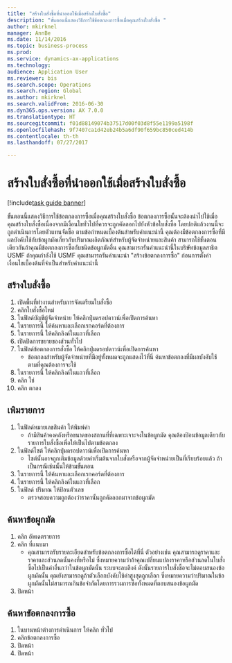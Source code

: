 ```yaml
--- 
title: "สร้างใบสั่งซื้อที่นำออกใช้เมื่อสร้างใบสั่งซื้อ"
description: "ขั้นตอนนี้แสดงวิธีการใช้ข้อตกลงการซื้อเมื่อคุณสร้างใบสั่งซื้อ "
author: mkirknel
manager: AnnBe
ms.date: 11/14/2016
ms.topic: business-process
ms.prod: 
ms.service: dynamics-ax-applications
ms.technology: 
audience: Application User
ms.reviewer: bis
ms.search.scope: Operations
ms.search.region: Global
ms.author: mkirknel
ms.search.validFrom: 2016-06-30
ms.dyn365.ops.version: AX 7.0.0
ms.translationtype: HT
ms.sourcegitcommit: f01d88149074b37517d00f03d8f55e1199a5198f
ms.openlocfilehash: 9f7407ca1d42eb24b5a6df90f659bc850ced414b
ms.contentlocale: th-th
ms.lasthandoff: 07/27/2017

---
```

# <a name="create-a-purchase-release-order-when-creating-the-purchase-order"></a>สร้างใบสั่งซื้อที่นำออกใช้เมื่อสร้างใบสั่งซื้อ

[!include[task guide banner](../../includes/task-guide-banner.md)]

ขั้นตอนนี้แสดงวิธีการใช้ข้อตกลงการซื้อเมื่อคุณสร้างใบสั่งซื้อ  ข้อตกลงการซื้อนั้นจะต้องนำไปใช้เมื่อคุณสร้างใบสั่งซื้อเนื่องจากมีเงื่อนไขทั่วไปที่ควรจะถูกคัดลอกไปยังหัวข้อใบสั่งซื้อ โดยปกติแล้วงานนี้จะถูกดำเนินการโดยตัวแทนจัดซื้อ ตามข้อกำหนดเบื้องต้นสำหรับคำแนะนำนี้ คุณต้องมีข้อตกลงการซื้อที่มีผลบังคับใช้กับข้อผูกมัดเกี่ยวกับปริมาณผลิตภัณฑ์สำหรับผู้จัดจำหน่ายและสินค้า สามารถใช้ขั้นตอนเดียวกันถ้าคุณมีข้อตกลงการซื้อกับชนิดข้อผูกมัดอื่น คุณสามารถรันคำแนะนำนี้ในบริษัทข้อมูลสาธิต USMF ถ้าคุณกำลังใช้ USMF คุณสามารถรันคำแนะนำ "สร้างข้อตกลงการซื้อ" ก่อนการตั้งค่าเงื่อนไขเบื้องต้นที่จำเป็นสำหรับคำแนะนำนี้


## <a name="create-a-purchase-order"></a>สร้างใบสั่งซื้อ
1. เปิดพื้นที่ทำงานสำหรับการจัดเตรียมใบสั่งซื้อ
2. คลิกใบสั่งซื้อใหม่
3. ในฟิลด์บัญชีผู้จัดจำหน่าย ให้คลิกปุ่มดรอปดาวน์เพื่อเปิดการค้นหา
4. ในรายการนี้ ให้ค้นหาและเลือกเรกคอร์ดที่ต้องการ
5. ในรายการนี้ ให้คลิกลิงค์ในแถวที่เลือก
6. เปิดปิดการขยายของส่วนทั่วไป
7. ในฟิลด์ข้อตกลงการสั่งซื้อ ให้คลิกปุ่มดรอปดาวน์เพื่อเปิดการค้นหา
    * ข้อตกลงสำหรับผู้จัดจำหน่ายที่มีอยู่ทั้งหมดจะถูกแสดงไว้ที่นี่  ค้นหาข้อตกลงที่มีผลบังคับใช้ตามที่คุณต้องการจะใช้  
8. ในรายการนี้ ให้คลิกลิงค์ในแถวที่เลือก
9. คลิก ใช่
10. คลิก ตกลง

## <a name="add-a-line"></a>เพิมรายการ
1. ในฟิลด์หมายเลขสินค้า ให้พิมพ์ค่า
    * ถ้ามีสินค้าคงคลังหรือขนาดของสถานที่ที่เฉพาะเจาะจงในข้อผูกมัด คุณต้องป้อนข้อมูลเดียวกับรายการใบสั่งซื้อเพื่อให้เป็นไปตามข้อตกลง  
2. ในฟิลด์ไซต์ ให้คลิกปุ่มดรอปดาวน์เพื่อเปิดการค้นหา
    * ไซต์นั้นอาจถูกเติมข้อมูลด้วยค่าเริ่มต้นจากใบสั่งหรือจากผู้จัดจำหน่ายเป็นที่เรียบร้อยแล้ว  ถ้าเป็นกรณีเช่นนั้นให้ข้ามขั้นตอน  
3. ในรายการนี้ ให้ค้นหาและเลือกเรกคอร์ดที่ต้องการ
4. ในรายการนี้ ให้คลิกลิงค์ในแถวที่เลือก
5. ในฟิลด์ ปริมาณ ให้ป้อนตัวเลข
    * ตรวจสอบความถูกต้องว่าราคานั้นถูกคัดลอกมาจากข้อผูกมัด  

## <a name="look-up-the-commitment"></a>ค้นหาข้อผูกมัด
1. คลิก อัพเดตรายการ
2. คลิก ที่แนบมา
    * คุณสามารถรับรายละเอียดสำหรับข้อตกลงการซื้อได้ที่นี่  ตัวอย่างเช่น คุณสามารถดูราคาและราคาและส่วนลดนั้นคงที่หรือไม่ ซึ่งหมายความว่าถ้าคุณเปลี่ยนแปลงราคาหรือส่วนลดในใบสั่งซื้อไปเป็นค่าอื่นกว่าในข้อผูกมัดนั้น ระบบจะลบลิงค์ ดังนั้นรายการใบสั่งซื้อจะไม่ตอบสนองข้อผูกมัดนั้น  คุณยังสามารถดูถ้าตัวเลือกบังคับใช้ค่าสูงสุดถูกเลือก ซึ่งหมายความว่าปริมาณในข้อผูกมัดนั้นไม่สามารถเกินข้อจำกัดโดยการรวมการซื้อทั้งหมดที่ตอบสนองข้อผูกมัด  
3. ปิดหน้า

## <a name="look-up-the-purchase-agreement"></a>ค้นหาขัอตกลงการซื้อ
1. ในบานหน้าต่างการดำเนินการ ให้คลิก ทั่วไป
2. คลิกข้อตกลงการซื้อ
3. ปิดหน้า
4. ปิดหน้า


